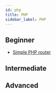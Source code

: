 ```yaml
---
id: php
title: PHP
sidebar_label: PHP
---
```


## Beginner

- [Simple PHP router](https://github.com/skipperbent/simple-php-router)

## Intermediate

## Advanced
